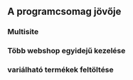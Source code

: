 ## A programcsomag jövője

### Multisite
### Több webshop egyidejű kezelése
### variálható termékek feltöltése
